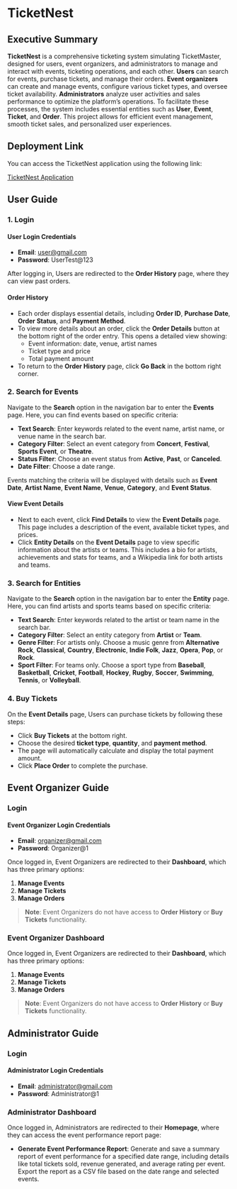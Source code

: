 # TicketNest

## Executive Summary
**TicketNest** is a comprehensive ticketing system simulating TicketMaster, designed for users, event organizers, and administrators to manage and interact with events, ticketing operations, and each other. **Users** can search for events, purchase tickets, and manage their orders. **Event organizers** can create and manage events, configure various ticket types, and oversee ticket availability. **Administrators** analyze user activities and sales performance to optimize the platform’s operations. To facilitate these processes, the system includes essential entities such as **User**, **Event**, **Ticket**, and **Order**. This project allows for efficient event management, smooth ticket sales, and personalized user experiences.

## Deployment Link

You can access the TicketNest application using the following link:

[TicketNest Application](https://cs5200group6.budibase.app/app/ticketnest)

## User Guide

### 1. Login

#### User Login Credentials
- **Email**: user@gmail.com
- **Password**: UserTest@123

After logging in, Users are redirected to the **Order History** page, where they can view past orders.

#### Order History
- Each order displays essential details, including **Order ID**, **Purchase Date**, **Order Status**, and **Payment Method**.
- To view more details about an order, click the **Order Details** button at the bottom right of the order entry. This opens a detailed view showing:
  - Event information: date, venue, artist names
  - Ticket type and price
  - Total payment amount
- To return to the **Order History** page, click **Go Back** in the bottom right corner.

### 2. Search for Events
Navigate to the **Search** option in the navigation bar to enter the **Events** page. Here, you can find events based on specific criteria:

- **Text Search**: Enter keywords related to the event name, artist name, or venue name in the search bar.
- **Category Filter**: Select an event category from **Concert**, **Festival**, **Sports Event**, or **Theatre**.
- **Status Filter**: Choose an event status from **Active**, **Past**, or **Canceled**.
- **Date Filter**: Choose a date range.

Events matching the criteria will be displayed with details such as **Event Date**, **Artist Name**, **Event Name**, **Venue**, **Category**, and **Event Status**.

#### View Event Details
- Next to each event, click **Find Details** to view the **Event Details** page. This page includes a description of the event, available ticket types, and prices.
- Click **Entity Details** on the **Event Details** page to view specific information about the artists or teams. This includes a bio for artists, achievements and stats for teams, and a Wikipedia link for both artists and teams.

### 3. Search for Entities
Navigate to the **Search** option in the navigation bar to enter the **Entity** page. Here, you can find artists and sports teams based on specific criteria:

- **Text Search**: Enter keywords related to the artist or team name in the search bar.
- **Category Filter**: Select an entity category from **Artist** or **Team**.
- **Genre Filter**: For artists only. Choose a music genre from **Alternative Rock**, **Classical**, **Country**, **Electronic**, **Indie Folk**, **Jazz**, **Opera**, **Pop**, or **Rock**.
- **Sport Filter**: For teams only. Choose a sport type from **Baseball**, **Basketball**, **Cricket**, **Football**, **Hockey**, **Rugby**, **Soccer**, **Swimming**, **Tennis**, or **Volleyball**.

### 4. Buy Tickets
On the **Event Details** page, Users can purchase tickets by following these steps:

- Click **Buy Tickets** at the bottom right.
- Choose the desired **ticket type**, **quantity**, and **payment method**.
- The page will automatically calculate and display the total payment amount.
- Click **Place Order** to complete the purchase.

## Event Organizer Guide

### Login

#### Event Organizer Login Credentials
- **Email**: organizer@gmail.com
- **Password**: Organizer@1

Once logged in, Event Organizers are redirected to their **Dashboard**, which has three primary options:

1. **Manage Events**
2. **Manage Tickets**
3. **Manage Orders**

> **Note**: Event Organizers do not have access to **Order History** or **Buy Tickets** functionality.
### Event Organizer Dashboard
Once logged in, Event Organizers are redirected to their **Dashboard**, which has three primary options:

1. **Manage Events**
2. **Manage Tickets**
3. **Manage Orders**

> **Note**: Event Organizers do not have access to **Order History** or **Buy Tickets** functionality.

## Administrator Guide

### Login

#### Administrator Login Credentials
- **Email**: administrator@gmail.com
- **Password**: Administrator@1

### Administrator Dashboard
Once logged in, Administrators are redirected to their **Homepage**, where they can access the event performance report page:

- **Generate Event Performance Report**: Generate and save a summary report of event performance for a specified date range, including details like total tickets sold, revenue generated, and average rating per event. Export the report as a CSV file based on the date range and selected events.


